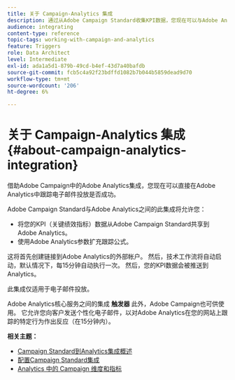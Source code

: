 ```yaml
---
title: 关于 Campaign-Analytics 集成
description: 通过从Adobe Campaign Standard收集KPI数据，您现在可以与Adobe Analytics共享促销活动数据，以测量来自Adobe Campaign的电子邮件营销量度。
audience: integrating
content-type: reference
topic-tags: working-with-campaign-and-analytics
feature: Triggers
role: Data Architect
level: Intermediate
exl-id: ada1a5d1-879b-49cd-b4ef-43d7a40bafdb
source-git-commit: fcb5c4a92f23bdffd1082b7b044b5859dead9d70
workflow-type: tm+mt
source-wordcount: '206'
ht-degree: 6%

---
```


# 关于 Campaign-Analytics 集成{#about-campaign-analytics-integration}

借助Adobe Campaign中的Adobe Analytics集成，您现在可以直接在Adobe Analytics中跟踪电子邮件投放是否成功。

Adobe Campaign Standard与Adobe Analytics之间的此集成将允许您：

* 将您的KPI（关键绩效指标）数据从Adobe Campaign Standard共享到Adobe Analytics。
* 使用Adobe Analytics参数扩充跟踪公式。

这将首先创建链接到Adobe Analytics的外部帐户。 然后，技术工作流将自动启动，默认情况下，每15分钟自动执行一次。 然后，您的KPI数据会被推送到Analytics。

此集成仅适用于电子邮件投放。

Adobe Analytics核心服务之间的集成 **触发器** 此外，Adobe Campaign也可供使用。 它允许您向客户发送个性化电子邮件，以对Adobe Analytics在您的网站上跟踪的特定行为作出反应（在15分钟内）。

**相关主题：**

* [Campaign Standard到Analytics集成概述](https://experienceleague.adobe.com/docs/analytics/integration/adobe-campaign.html)
* [配置Campaign Standard集成](https://experienceleague.adobe.com/docs/campaign-standard/using/integrating-with-adobe-cloud/working-with-campaign-and-analytics/configure-campaign-analytics-integration.html)
* [Analytics 中的 Campaign 维度和指标](../../integrating/using/campaign-dimensions-and-metrics-in-analytics.md)
